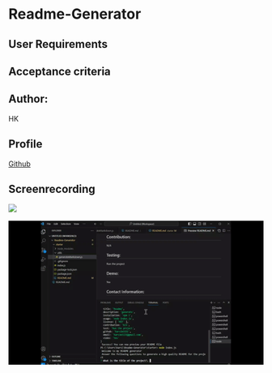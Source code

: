 # Readme-Generator

## User Requirements



## Acceptance criteria




## Author:
HK

## Profile
[Github]()


## Screenrecording
![](https://drive.google.com/file/d/1AncN682-Mf7ofYTTco-4okxWT-tV3Yoj/view)


![](./ph.gif)



